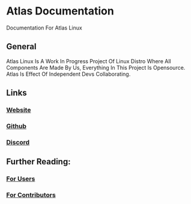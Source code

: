 # Atlas Documentation
Documentation For Atlas Linux 
## General
Atlas Linux Is A Work In Progress Project Of Linux Distro Where All Components Are Made By Us, Everything In This Project Is Opensource.
Atlas Is Effect Of Independent Devs Collaborating.
## Links
### [Website](https://atlaslinux.github.io/atlaslinux.org/)
### [Github](https://github.com/AtlasLinux)
### [Discord](https://discord.gg/PTP2wcec6E)
## Further Reading:
### [For Users](docs/user.md)
### [For Contributors](docs/contributor.md)